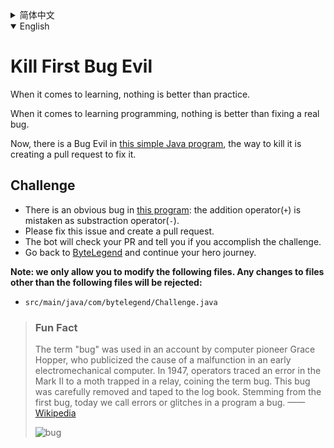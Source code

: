 <details>
  <summary>简体中文</summary>

  # 消灭第一个幺蛾子恶魔

  没有什么能比动手实践更快地学到东西了。

  没有什么能比真正动手修bug更快地学会编程了。

  现在，我们的[一个简单的Java程序](https://github.com/ByteLegendQuest/java-fix-add/blob/main/src/main/java/com/bytelegend/Challenge.java)中有一个幺蛾子恶魔，
  消灭这个幺蛾子的方法就是提交一个Pull Request帮我们修复之。

  ## 挑战
  - [这个程序](https://github.com/ByteLegendQuest/java-fix-add/blob/main/src/main/java/com/bytelegend/Challenge.java)里有一个明显的bug：加法函数中的加号(`+`)被写成了减号(`-`)，请修复这个问题。
  - 你可以使用任意一种方法完成挑战（最好先在自己的本地电脑上测试通过）：
    - 使用下面的网页编辑器。
    - 创建一个GitHub Pull Request。
  - 机器人将会检查你的答案，告诉你你是否通过了挑战。
  - 回到[字节传说](https://bytelegend.com)，然后继续你的英雄旅程。

  **注意：我们只允许您修改以下文件，任何对其他文件的修改都会被拒绝：**

- `src/main/java/com/bytelegend/Challenge.java`

  > ### 有趣的小知识
  >
  > 在1947年9月9日，葛丽丝·霍普（Grace Hopper）发现了世界上第一个电脑bug。
  > 有一次Mark II突然宕机，原因是一只飞蛾意外飞入了一台电脑内部而引起了故障（如图所示）。
  > 团队在日志本中记录下了这一事件。也因此，人们逐渐开始用“Bug”（原意为“虫子”）来称呼计算机中的错误。
  > 现在在华盛顿的美国国家历史博物馆中还可以看到这份日志。
  > ——[维基百科](https://zh.wikipedia.org/wiki/%E7%A8%8B%E5%BA%8F%E9%94%99%E8%AF%AF)
  >
  > ![bug](https://raw.githubusercontent.com/ByteLegendQuest/java-fix-add/main/first-bug.jpg)

    </details>

<details open='true'>
  <summary>English</summary>

# Kill First Bug Evil

When it comes to learning, nothing is better than practice.

When it comes to learning programming, nothing is better than fixing a real bug.

Now, there is a Bug Evil in [this simple Java program](https://github.com/ByteLegendQuest/java-fix-add/blob/main/src/main/java/com/bytelegend/Challenge.java),
the way to kill it is creating a pull request to fix it.

## Challenge
- There is an obvious bug in [this program](https://github.com/ByteLegendQuest/java-fix-add/blob/main/src/main/java/com/bytelegend/Challenge.java): the addition operator(`+`) is mistaken as substraction operator(`-`).
- Please fix this issue and create a pull request.
- The bot will check your PR and tell you if you accomplish the challenge.
- Go back to [ByteLegend](https://bytelegend.com) and continue your hero journey.

**Note: we only allow you to modify the following files.
Any changes to files other than the following files will be rejected:**

- `src/main/java/com/bytelegend/Challenge.java`

> ### Fun Fact
>
> The term "bug" was used in an account by computer pioneer Grace Hopper, who publicized the cause of a malfunction in an early electromechanical computer.
> In 1947, operators traced an error in the Mark II to a moth trapped in a relay, coining the term bug. This bug was carefully removed and taped to the log book.
> Stemming from the first bug, today we call errors or glitches in a program a bug.
> ——[Wikipedia](https://en.wikipedia.org/wiki/Software_bug)
>
> ![bug](https://raw.githubusercontent.com/ByteLegendQuest/java-fix-add/main/first-bug.jpg)

</details>

